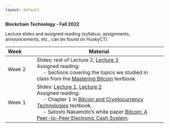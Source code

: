 ```yaml
---
layout: default
---
```


**Blockchain Technology - Fall 2022**

Lecture slides and assigned reading (syllabus, assignments, announcements, etc., can be found on HuskyCT).

| Week&emsp;&emsp;| Material           |
|----------|--------------------|
| Week 2 | Slides: rest of Lecture 2, [Lecture 3](./lecture3.pdf) <br/> Assigned reading: <br/> &emsp; - Sections covering the topics we studied in class from the [Mastering Bitcoin](https://github.com/bitcoinbook/bitcoinbook/blob/develop/book.asciidoc) textbook.  |
| Week 1 | Slides: [Lecture 1](./lecture1.pdf), [Lecture 2](./lecture2.pdf) <br/> Assigned reading: <br/> &emsp; - Chapter 1 in [Bitcoin and Cryptocurrency Technologies](https://d28rh4a8wq0iu5.cloudfront.net/bitcointech/readings/princeton_bitcoin_book.pdf) textbook. <br/> &emsp; - Satoshi Nakamoto’s white paper [Bitcoin: A Peer-to-Peer Electronic Cash System](https://bitcoin.org/bitcoin.pdf). |